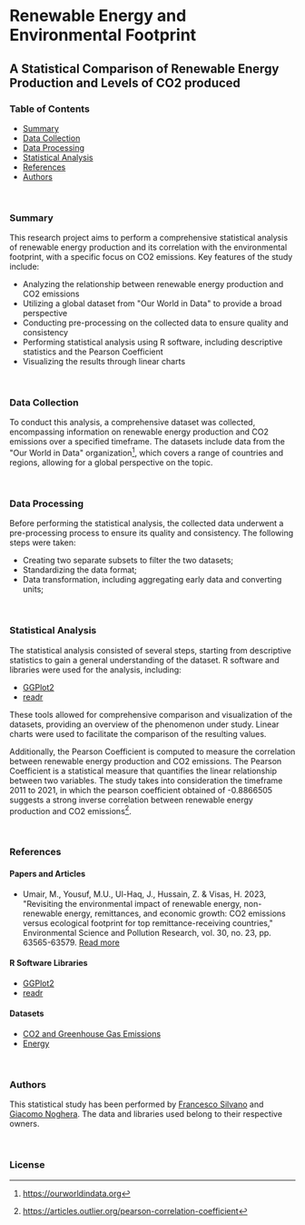 # Renewable Energy and Environmental Footprint
## A Statistical Comparison of Renewable Energy Production and Levels of CO2 produced



### Table of Contents
- [Summary](#summary)
- [Data Collection](#data-collection)
- [Data Processing](#data-processing)
- [Statistical Analysis](#statistical-analysis)
- [References](#references)
- [Authors](#authors)

<br>

### Summary

This research project aims to perform a comprehensive statistical analysis of renewable energy production and its correlation with the environmental footprint, with a specific focus on CO2 emissions. Key features of the study include:

- Analyzing the relationship between renewable energy production and CO2 emissions
- Utilizing a global dataset from "Our World in Data" to provide a broad perspective
- Conducting pre-processing on the collected data to ensure quality and consistency
- Performing statistical analysis using R software, including descriptive statistics and the Pearson Coefficient
- Visualizing the results through linear charts

<br>

### Data Collection

To conduct this analysis, a comprehensive dataset was collected, encompassing information on renewable energy production and CO2 emissions over a specified timeframe. The datasets include data from the "Our World in Data" organization[^1], which covers a range of countries and regions, allowing for a global perspective on the topic.

<br>

### Data Processing

Before performing the statistical analysis, the collected data underwent a pre-processing process to ensure its quality and consistency. The following steps were taken:

- Creating two separate subsets to filter the two datasets;
- Standardizing the data format;
- Data transformation, including aggregating early data and converting units;

<br>

### Statistical Analysis

The statistical analysis consisted of several steps, starting from descriptive statistics to gain a general understanding of the dataset. R software and libraries were used for the analysis, including:

- [GGPlot2](https://ggplot2.tidyverse.org/index.html)
- [readr](https://cran.r-project.org/web/packages/readr/index.html)

These tools allowed for comprehensive comparison and visualization of the datasets, providing an overview of the phenomenon under study. Linear charts were used to facilitate the comparison of the resulting values.

Additionally, the Pearson Coefficient is computed to measure the correlation between renewable energy production and CO2 emissions. The Pearson Coefficient is a statistical measure that quantifies the linear relationship between two variables. The study takes into consideration the timeframe 2011 to 2021, in which the pearson coefficient obtained of -0.8866505 suggests a strong inverse correlation between renewable energy production and CO2 emissions[^2].

<br>

### References

#### Papers and Articles

- Umair, M., Yousuf, M.U., Ul-Haq, J., Hussain, Z. & Visas, H. 2023, "Revisiting the environmental impact of renewable energy, non-renewable energy, remittances, and economic growth: CO2 emissions versus ecological footprint for top remittance-receiving countries," Environmental Science and Pollution Research, vol. 30, no. 23, pp. 63565-63579. [Read more](https://www.scopus.com/record/display.uri?eid=2-s2.0-85152668236&origin=resultslist&sort=plf-f&src=s&st1=renewables+AND+environmental+AND+footprint+AND+co2&sid=ab56510ac157cbb6850df078fbff0eae&sot=b&sdt=b&sl=65&s=TITLE-ABS-KEY%28renewables+AND+environmental+AND+footprint+AND+co2%29&relpos=13&citeCnt=0&searchTerm=)

#### R Software Libraries

- [GGPlot2](https://ggplot2.tidyverse.org/index.html)
- [readr](https://cran.r-project.org/web/packages/readr/index.html)

#### Datasets

- [CO2 and Greenhouse Gas Emissions](https://ourworldindata.org/co2-and-greenhouse-gas-emissions)
- [Energy](https://ourworldindata.org/energy)

<br>

### Authors

This statistical study has been performed by [Francesco Silvano](https://github.com/francescosilvano) and [Giacomo Noghera](https://github.com/giacomonoghera). The data and libraries used belong to their respective owners.

<br>

### License



[^1]: https://ourworldindata.org
[^2]: https://articles.outlier.org/pearson-correlation-coefficient

